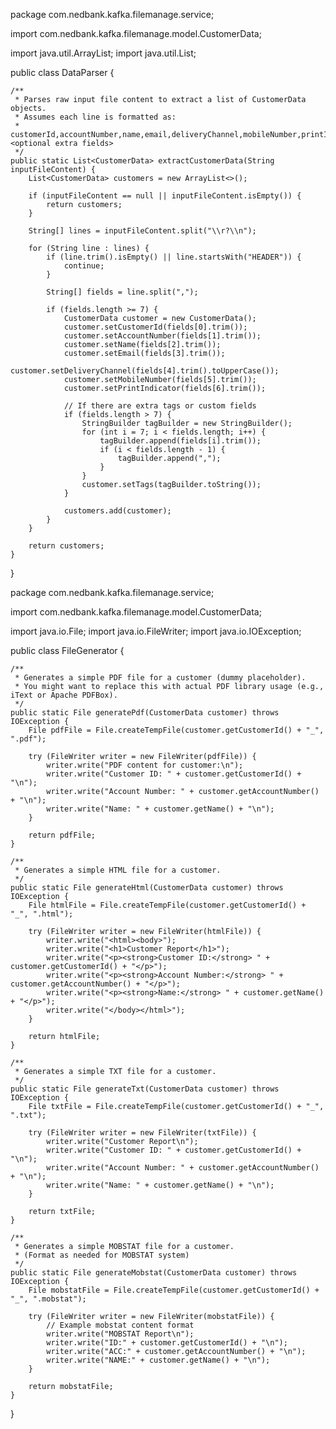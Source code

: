 package com.nedbank.kafka.filemanage.service;

import com.nedbank.kafka.filemanage.model.CustomerData;

import java.util.ArrayList;
import java.util.List;

public class DataParser {

    /**
     * Parses raw input file content to extract a list of CustomerData objects.
     * Assumes each line is formatted as:
     * customerId,accountNumber,name,email,deliveryChannel,mobileNumber,printIndicator,<optional extra fields>
     */
    public static List<CustomerData> extractCustomerData(String inputFileContent) {
        List<CustomerData> customers = new ArrayList<>();

        if (inputFileContent == null || inputFileContent.isEmpty()) {
            return customers;
        }

        String[] lines = inputFileContent.split("\\r?\\n");

        for (String line : lines) {
            if (line.trim().isEmpty() || line.startsWith("HEADER")) {
                continue;
            }

            String[] fields = line.split(",");

            if (fields.length >= 7) {
                CustomerData customer = new CustomerData();
                customer.setCustomerId(fields[0].trim());
                customer.setAccountNumber(fields[1].trim());
                customer.setName(fields[2].trim());
                customer.setEmail(fields[3].trim());
                customer.setDeliveryChannel(fields[4].trim().toUpperCase());
                customer.setMobileNumber(fields[5].trim());
                customer.setPrintIndicator(fields[6].trim());

                // If there are extra tags or custom fields
                if (fields.length > 7) {
                    StringBuilder tagBuilder = new StringBuilder();
                    for (int i = 7; i < fields.length; i++) {
                        tagBuilder.append(fields[i].trim());
                        if (i < fields.length - 1) {
                            tagBuilder.append(",");
                        }
                    }
                    customer.setTags(tagBuilder.toString());
                }

                customers.add(customer);
            }
        }

        return customers;
    }
}

package com.nedbank.kafka.filemanage.service;

import com.nedbank.kafka.filemanage.model.CustomerData;

import java.io.File;
import java.io.FileWriter;
import java.io.IOException;

public class FileGenerator {

    /**
     * Generates a simple PDF file for a customer (dummy placeholder).
     * You might want to replace this with actual PDF library usage (e.g., iText or Apache PDFBox).
     */
    public static File generatePdf(CustomerData customer) throws IOException {
        File pdfFile = File.createTempFile(customer.getCustomerId() + "_", ".pdf");

        try (FileWriter writer = new FileWriter(pdfFile)) {
            writer.write("PDF content for customer:\n");
            writer.write("Customer ID: " + customer.getCustomerId() + "\n");
            writer.write("Account Number: " + customer.getAccountNumber() + "\n");
            writer.write("Name: " + customer.getName() + "\n");
        }

        return pdfFile;
    }

    /**
     * Generates a simple HTML file for a customer.
     */
    public static File generateHtml(CustomerData customer) throws IOException {
        File htmlFile = File.createTempFile(customer.getCustomerId() + "_", ".html");

        try (FileWriter writer = new FileWriter(htmlFile)) {
            writer.write("<html><body>");
            writer.write("<h1>Customer Report</h1>");
            writer.write("<p><strong>Customer ID:</strong> " + customer.getCustomerId() + "</p>");
            writer.write("<p><strong>Account Number:</strong> " + customer.getAccountNumber() + "</p>");
            writer.write("<p><strong>Name:</strong> " + customer.getName() + "</p>");
            writer.write("</body></html>");
        }

        return htmlFile;
    }

    /**
     * Generates a simple TXT file for a customer.
     */
    public static File generateTxt(CustomerData customer) throws IOException {
        File txtFile = File.createTempFile(customer.getCustomerId() + "_", ".txt");

        try (FileWriter writer = new FileWriter(txtFile)) {
            writer.write("Customer Report\n");
            writer.write("Customer ID: " + customer.getCustomerId() + "\n");
            writer.write("Account Number: " + customer.getAccountNumber() + "\n");
            writer.write("Name: " + customer.getName() + "\n");
        }

        return txtFile;
    }

    /**
     * Generates a simple MOBSTAT file for a customer.
     * (Format as needed for MOBSTAT system)
     */
    public static File generateMobstat(CustomerData customer) throws IOException {
        File mobstatFile = File.createTempFile(customer.getCustomerId() + "_", ".mobstat");

        try (FileWriter writer = new FileWriter(mobstatFile)) {
            // Example mobstat content format
            writer.write("MOBSTAT Report\n");
            writer.write("ID:" + customer.getCustomerId() + "\n");
            writer.write("ACC:" + customer.getAccountNumber() + "\n");
            writer.write("NAME:" + customer.getName() + "\n");
        }

        return mobstatFile;
    }
}
